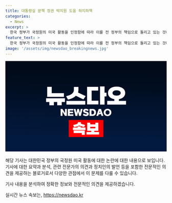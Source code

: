 ```yaml
---
title: 대통령실 문책 정권 박지원 도움 하지하책
categories:
  - News
excerpt: >
  한국 정부가 국정원의 미국 활동을 인정함에 따라 이를 전 정부의 책임으로 돌리고 있는 것에 대한 논란이 불거지고 있다. 국제관계 전문가들은 이에 대한 해석을 어렵다고 지적했으며, 미국 검찰의 기소 내용에 관련해 논의가 필요하다는 의견이 제기되었다. 또한 박 의원은 대통령실의 반응이 국익을 해치는 것으로 지적하면서, 국정원을 갈라치는 행위는 없어야 한다고 주장했다.
feature_text: >
  한국 정부가 국정원의 미국 활동을 인정함에 따라 이를 전 정부의 책임으로 돌리고 있는 것에 대한 논란이 불거지고 있다. 국제관계 전문가들은 이에 대한 해석을 어렵다고 지적했으며, 미국 검찰의 기소 내용에 관련해 논의가 필요하다는 의견이 제기되었다. 또한 박 의원은 대통령실의 반응이 국익을 해치는 것으로 지적하면서, 국정원을 갈라치는 행위는 없어야 한다고 주장했다.
image: '/assets/img/newsdao_breakingnews.jpg'
---
```


<p><img src="/assets/img/newsdao_breakingnews.jpg" alt="implanttips 속보" /></p>

<p>해당 기사는 대한민국 정부의 국정원 미국 활동에 대한 논란에 대한 내용으로 보입니다. 기사에 대한 요약과 분석, 관련 전문가의 의견과 정치인의 발언 등을 포함한 전문적인 의견을 제공하는 블로거로서 다양한 관점에서 이 문제를 다룰 수 있습니다. </p>

<p>기사 내용을 분석하여 정확한 정보와 전문적인 의견을 제공하겠습니다.</p>
실시간 뉴스 속보는, <a href="https://newsdao.kr" rel="dofollow">https://newsdao.kr</a>


